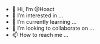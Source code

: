- 👋 Hi, I’m @Hoact
- 👀 I’m interested in ...
- 🌱 I’m currently learning ...
- 💞️ I’m looking to collaborate on ...
- 📫 How to reach me ...

<!---
Hoact/Hoact is a ✨ special ✨ repository because its `README.md` (this file) appears on your GitHub profile.
You can click the Preview link to take a look at your changes.
--->
